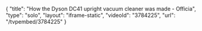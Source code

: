 {
    "title": "How the Dyson DC41 upright vacuum cleaner was made - Officia",
    "type": "solo",
    "layout": "iframe-static",
    "videoId": "3784225",
    "url": "\/tvpembed\/3784225"
}